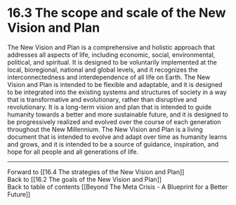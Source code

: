 # 16.3 The scope and scale of the New Vision and Plan

The New Vision and Plan is a comprehensive and holistic approach that addresses all aspects of life, including economic, social, environmental, political, and spiritual. It is designed to be voluntarily implemented at the local, bioregional, national and global levels, and it recognizes the interconnectedness and interdependence of all life on Earth. The New Vision and Plan is intended to be flexible and adaptable, and it is designed to be integrated into the existing systems and structures of society in a way that is transformative and evolutionary, rather than disruptive and revolutionary. It is a long-term vision and plan that is intended to guide humanity towards a better and more sustainable future, and it is designed to be progressively realized and evolved over the course of each generation throughout the New Millennium. The New Vision and Plan is a living document that is intended to evolve and adapt over time as humanity learns and grows, and it is intended to be a source of guidance, inspiration, and hope for all people and all generations of life. 

___

Forward to [[16.4 The strategies of the New Vision and Plan]]    
Back to [[16.2 The goals of the New Vision and Plan]]    
Back to table of contents [[Beyond The Meta Crisis - A Blueprint for a Better Future]] 